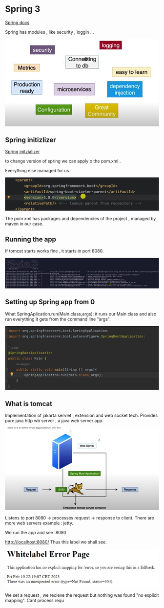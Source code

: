# Spring 3

[Spring docs](https://spring.io/projects/spring-boot)

Spring has modules , like security , loggin ...

![alt](./img/alt.jpg)

## Spring initizlizer

[Spring initzializer](https://start.spring.io/)

to change version of spring we can apply o the pom.xml .

Everything else managed for us.

![](./img/pom.jpg)

The pom xml has packages and dependencies of the project , managed by maven in our case.


## Running the app


If tomcat starts works fine , it starts in port 8080.

![alt](./img/tom.jpg)


## Setting up Spring app from 0
What SpringAplication.run(Main.class,args); it runs our Main class and also run everything it gets from the command line "args".

![alt](./img/setupSpring.jpg)

## What is tomcat

Implementation of jakarta servlet , extension and web socket tech.
Provides pure java http wb server , a java web server app.

![alt](./img/tomcat.jpg)

Listens to port 8080 -> processes request -> response to client.
There are more web servers example : jetty.

We run the app and see :8080

[http://localhost:8080/](http://localhost:8080/)
Thus this label we shall see.

![alt](./img/white.jpg)

We set a request , we recieve the request but nothing was found "no explicit mapping".
Cant process requ